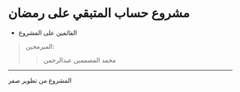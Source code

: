 # مشروع حساب المتبقي على رمضان

- القائمين على المشروع
> المبرمجين:
> > محمد
> المصممين
> > عبدالرحمن

---

المشروع من تطوير صفر
